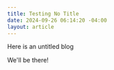 ```yaml
---
title: Testing No Title
date: 2024-09-26 06:14:20 -04:00
layout: article
---
```


Here is an untitled blog



W﻿e'll be there!